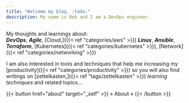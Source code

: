 ```yaml
---
title: "Welcome my blog. :tada:"
description: My name is Rob and I am a DevOps engineer.
---
```

<!-- 
 {{< lead >}}
My name is Rob and I am an experienced IT professional.
{{< /lead >}}
 -->

My thoughts and learnings about:<br /> ***DevOps***, ***Agile***, [Cloud,]({{< ref "categories/aws" >}}) ***Linux***, ***Ansible***, ***Terraform***, [Kubernetes]({{< ref "categories/kubernetes" >}}), [Network]({{< ref "categories/networking" >}})

I am also interested in tools and techniques that help me increasing my [productivity]({{< ref "categories/productivity" >}}) so you will also find writings on [zettelkasten,]({{< ref "tags/zettelkasten" >}}) _learning techniques_ and related topics...

{{< button href="about" target="_self" >}}
» About «
{{< /button >}}


